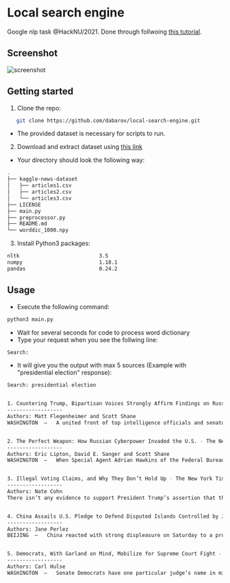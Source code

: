 # Local search engine

Google nlp task @HackNU/2021. Done through follwoing [this tutorial](https://www.kaggle.com/amitkumarjaiswal/nlp-search-engine).

## Screenshot

![screenshot](https://user-images.githubusercontent.com/36531464/111894768-b2a62780-8a37-11eb-931a-c86a458faa2e.png)

## Getting started

1. Clone the repo:

```sh
   git clone https://github.com/dabarov/local-search-engine.git
```

- The provided dataset is necessary for scripts to run.

2. Download and extract dataset using [this link](https://drive.google.com/drive/folders/1NngVRs5IORpDLMj7bRPEXJ558u3rrVfO?usp=sharing)

- Your directory should look the following way:

```sh
.
├── kaggle-news-dataset
│   ├── articles1.csv
│   ├── articles2.csv
│   └── articles3.csv
├── LICENSE
├── main.py
├── preprocessor.py
├── README.md
└── worddic_1000.npy
```

3. Install Python3 packages:

```sh
nltk                          3.5
numpy                         1.18.1
pandas                        0.24.2
```

## Usage

- Execute the following command:

```sh
python3 main.py
```

- Wait for several seconds for code to process word dictionary
- Type your request when you see the follwing line:

```sh
Search:
```

- It will give you the output with max 5 sources (Example with "presidential election" response):

```sh
Search: presidential election 


1. Countering Trump, Bipartisan Voices Strongly Affirm Findings on Russian Hacking - The New York Times
------------------
Authors: Matt Flegenheimer and Scott Shane
WASHINGTON  —   A united front of top intelligence officials and senators from both parties on Thurs ...


2. The Perfect Weapon: How Russian Cyberpower Invaded the U.S. - The New York Times
------------------
Authors: Eric Lipton, David E. Sanger and Scott Shane
WASHINGTON  —   When Special Agent Adrian Hawkins of the Federal Bureau of Investigation called the  ...


3. Illegal Voting Claims, and Why They Don’t Hold Up - The New York Times
------------------
Authors: Nate Cohn
There isn’t any evidence to support President Trump’s assertion that three to five million illegal v ...


4. China Assails U.S. Pledge to Defend Disputed Islands Controlled by Japan - The New York Times
------------------
Authors: Jane Perlez
BEIJING  —   China reacted with strong displeasure on Saturday to a promise by Defense Secretary Jim ...


5. Democrats, With Garland on Mind, Mobilize for Supreme Court Fight - The New York Times
------------------
Authors: Carl Hulse
WASHINGTON  —   Senate Democrats have one particular judge’s name in mind as they await the identity ...

```

